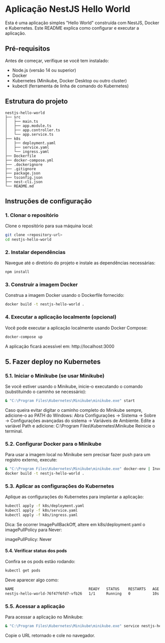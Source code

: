 # Aplicação NestJS Hello World

Esta é uma aplicação simples "Hello World" construída com NestJS, Docker e Kubernetes. Este README explica como configurar e executar a aplicação.

## Pré-requisitos

Antes de começar, verifique se você tem instalado:

- Node.js (versão 14 ou superior)
- Docker
- Kubernetes (Minikube, Docker Desktop ou outro cluster)
- kubectl (ferramenta de linha de comando do Kubernetes)

## Estrutura do projeto

```
nestjs-hello-world
├── src
│   ├── main.ts
│   ├── app.module.ts
│   ├── app.controller.ts
│   └── app.service.ts
├── k8s
│   ├── deployment.yaml
│   ├── service.yaml
│   └── ingress.yaml
├── Dockerfile
├── docker-compose.yml
├── .dockerignore
├── .gitignore
├── package.json
├── tsconfig.json
├── nest-cli.json
└── README.md
```

## Instruções de configuração

### 1. Clonar o repositório

Clone o repositório para sua máquina local:

```bash
git clone <repository-url>
cd nestjs-hello-world
```

### 2. Instalar dependências

Navegue até o diretório do projeto e instale as dependências necessárias:

```bash
npm install
```

### 3. Construir a imagem Docker

Construa a imagem Docker usando o Dockerfile fornecido:

```bash
docker build -t nestjs-hello-world .
```

### 4. Executar a aplicação localmente (opcional)

Você pode executar a aplicação localmente usando Docker Compose:

```bash
docker-compose up
```

A aplicação ficará acessível em: http://localhost:3000

## 5. Fazer deploy no Kubernetes
### 5.1. Iniciar o Minikube (se usar Minikube)

Se você estiver usando o Minikube, inicie-o executando o comando (substituindo o caminho se necessário):
```bash
& "C:\Program Files\Kubernetes\Minikube\minikube.exe" start
```

Caso queira evitar digitar o caminho completo do Minikube sempre, adicione-o ao PATH do Windows:
Abra Configurações → Sistema → Sobre → Configurações avançadas do sistema → Variáveis de Ambiente.
Edite a variável Path e adicione:
C:\Program Files\Kubernetes\Minikube
Reinicie o terminal.

### 5.2. Configurar Docker para o Minikube

Para usar a imagem local no Minikube sem precisar fazer push para um registro externo, execute:
```bash
& "C:\Program Files\Kubernetes\Minikube\minikube.exe" docker-env | Invoke-Expression
docker build -t nestjs-hello-world .
```
### 5.3. Aplicar as configurações do Kubernetes

Aplique as configurações do Kubernetes para implantar a aplicação:
```bash
kubectl apply -f k8s/deployment.yaml
kubectl apply -f k8s/service.yaml
kubectl apply -f k8s/ingress.yaml
```

Dica: Se ocorrer ImagePullBackOff, altere em k8s/deployment.yaml o imagePullPolicy para Never:

imagePullPolicy: Never

#### 5.4. Verificar status dos pods

Confira se os pods estão rodando:
```bash
kubectl get pods
```

Deve aparecer algo como:
```bash
NAME                                  READY   STATUS    RESTARTS   AGE
nestjs-hello-world-76f47f6fd7-vfb26   1/1     Running   0          10s
```
### 5.5. Acessar a aplicação

Para acessar a aplicação no Minikube:
```bash
& "C:\Program Files\Kubernetes\Minikube\minikube.exe" service nestjs-hello-world --url
```

Copie o URL retornado e cole no navegador.
